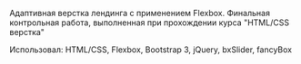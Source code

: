 Адаптивная верстка лендинга с применением Flexbox. Финальная контрольная работа, выполненная при прохождении курса "HTML/CSS верстка"

Использовал: HTML/CSS, Flexbox, Bootstrap 3, jQuery, bxSlider, fancyBox 
